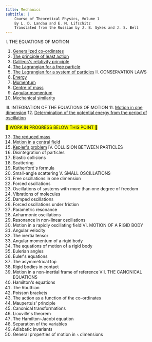 ```yaml
---
title: Mechanics
subtitle: |
    Course of Theoretical Physics, Volume 1  
    By L. D. Landau and E. M. Lifschitz  
    Translated from the Russian by J. B. Sykes and J. S. Bell
---
```

I.  THE EQUATIONS OF MOTION
1. [Generalized co-ordinates](1-generalized-co-ordinates.html)
2. [The principle of least action](2-the-principle-of-least-action.html)
3. [Galileos's relativity principle](3-galileos-relativity-principle.html)
4. [The Lagrangian for a free particle](4-the-lagrangian-for-a-free-particle.html)
5. [The Lagrangian for a system of particles](5-the-lagrangian-for-a-system-of-particles.html)
II.  CONSERVATION LAWS
6. [Energy](6-energy.html)
7. [Momentum](7-momentum.html)
8. [Centre of mass](8-centre-of-mass.html)
9. [Angular momentum](9-angular-momentum.html)
10. [Mechanical similarity](10-mechanical-similarity.html)

III.  INTEGRATION OF THE EQUATIONS OF MOTION
11. [Motion in one dimension](11-motion-in-one-dimension.html)
12. [Determination of the potential energy from the period of oscillation](12-determination-of-the-potential-energy-from-the-period-of-oscillation.html)

<span style="background-color: yellow; color: white: width: 100%;">
🚧 WORK IN PROGRESS BELOW THIS POINT 🚧
</span>

13. [The reduced mass](13-the-reduced-mass.html)
14. [Motion in a central field](14-motion-in-a-central-field.html)
15. [Kepler's problem]()
IV.  COLLISION BETWEEN PARTICLES
16. Disintegration of particles
17. Elastic collisions
18. Scattering
19. Rutherford's formula
20. Small-angle scattering
V.  SMALL OSCILLATIONS
21. Free oscillations in one dimension
22. Forced oscillations
23. Oscillations of systems with more than one degree of freedom
24. Vibrations of molecules
25. Damped oscillations
26. Forced oscillations under friction
27. Parametric resonance
28. Anharmonic oscillations
29. Resonance in non-linear oscillations
30. Motion in a rapidly oscillating field
VI.  MOTION OF A RIGID BODY
31. Angular velocity
32. The inertia tensor
33. Angular momentum of a rigid body
34. The equations of motion of a rigid body
35. Eulerian angles
36. Euler's equations
37. The asymmetrical top
38. Rigid bodies in contact
39. Motion in a non-inertial frame of reference
VII.  THE CANONICAL EQUATIONS
40. Hamilton's equations
41. The Routhian
42. Poisson brackets
43. The action as a function of the co-ordinates
44. Maupertuis' principle
45. Canonical transformations
46. Liouville's theorem
47. The Hamilton-Jacobi equation
48. Separation of the variables
49. Adiabatic invariants
50. General properties of motion in `s` dimensions
